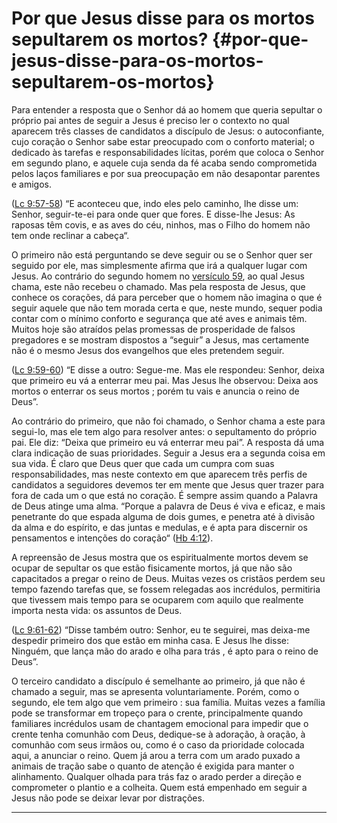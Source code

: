 # Por que Jesus disse para os mortos sepultarem os mortos? {#por-que-jesus-disse-para-os-mortos-sepultarem-os-mortos}

Para entender a resposta que o Senhor dá ao homem que queria sepultar o próprio pai antes de seguir a Jesus é preciso ler o contexto no qual aparecem três classes de candidatos a discípulo de Jesus: o autoconfiante, cujo coração o Senhor sabe estar preocupado com o conforto material; o dedicado às tarefas e responsabilidades lícitas, porém que coloca o Senhor em segundo plano, e aquele cuja senda da fé acaba sendo comprometida pelos laços familiares e por sua preocupação em não desapontar parentes e amigos.

([Lc 9:57-58](http://bibliaonline.com.br/acf/lc/9/57-58)) “E aconteceu que, indo eles pelo caminho, lhe disse um: Senhor, seguir-te-ei para onde quer que fores. E disse-lhe Jesus: As raposas têm covis, e as aves do céu, ninhos, mas o Filho do homem não tem onde reclinar a cabeça“.

O primeiro não está perguntando se deve seguir ou se o Senhor quer ser seguido por ele, mas simplesmente afirma que irá a qualquer lugar com Jesus. Ao contrário do segundo homem no [versículo 59](http://bibliaonline.com.br/acf/lc/9/59), ao qual Jesus chama, este não recebeu o chamado. Mas pela resposta de Jesus, que conhece os corações, dá para perceber que o homem não imagina o que é seguir aquele que não tem morada certa e que, neste mundo, sequer podia contar com o mínimo conforto e segurança que até aves e animais têm. Muitos hoje são atraídos pelas promessas de prosperidade de falsos pregadores e se mostram dispostos a “seguir” a Jesus, mas certamente não é o mesmo Jesus dos evangelhos que eles pretendem seguir.

([Lc 9:59-60](http://bibliaonline.com.br/acf/lc/9/59-60)) “E disse a outro: Segue-me. Mas ele respondeu: Senhor, deixa que primeiro eu vá a enterrar meu pai. Mas Jesus lhe observou: Deixa aos mortos o enterrar os seus mortos ; porém tu vais e anuncia o reino de Deus”.

Ao contrário do primeiro, que não foi chamado, o Senhor chama a este para segui-lo, mas ele tem algo para resolver antes: o sepultamento do próprio pai. Ele diz: “Deixa que primeiro eu vá enterrar meu pai”. A resposta dá uma clara indicação de suas prioridades. Seguir a Jesus era a segunda coisa em sua vida. É claro que Deus quer que cada um cumpra com suas responsabilidades, mas neste contexto em que aparecem três perfis de candidatos a seguidores devemos ter em mente que Jesus quer trazer para fora de cada um o que está no coração. É sempre assim quando a Palavra de Deus atinge uma alma. “Porque a palavra de Deus é viva e eficaz, e mais penetrante do que espada alguma de dois gumes, e penetra até à divisão da alma e do espírito, e das juntas e medulas, e é apta para discernir os pensamentos e intenções do coração“ ([Hb 4:12](http://bibliaonline.com.br/acf/hb/4/12)).

A repreensão de Jesus mostra que os espiritualmente mortos devem se ocupar de sepultar os que estão fisicamente mortos, já que não são capacitados a pregar o reino de Deus. Muitas vezes os cristãos perdem seu tempo fazendo tarefas que, se fossem relegadas aos incrédulos, permitiria que tivessem mais tempo para se ocuparem com aquilo que realmente importa nesta vida: os assuntos de Deus.

([Lc 9:61-62](http://bibliaonline.com.br/acf/lc/9/61-62)) “Disse também outro: Senhor, eu te seguirei, mas deixa-me despedir primeiro dos que estão em minha casa. E Jesus lhe disse: Ninguém, que lança mão do arado e olha para trás , é apto para o reino de Deus”.

O terceiro candidato a discípulo é semelhante ao primeiro, já que não é chamado a seguir, mas se apresenta voluntariamente. Porém, como o segundo, ele tem algo que vem primeiro : sua família. Muitas vezes a família pode se transformar em tropeço para o crente, principalmente quando familiares incrédulos usam de chantagem emocional para impedir que o crente tenha comunhão com Deus, dedique-se à adoração, à oração, à comunhão com seus irmãos ou, como é o caso da prioridade colocada aqui, a anunciar o reino. Quem já arou a terra com um arado puxado a animais de tração sabe o quanto de atenção é exigida para manter o alinhamento. Qualquer olhada para trás faz o arado perder a direção e comprometer o plantio e a colheita. Quem está empenhado em seguir a Jesus não pode se deixar levar por distrações.

*****